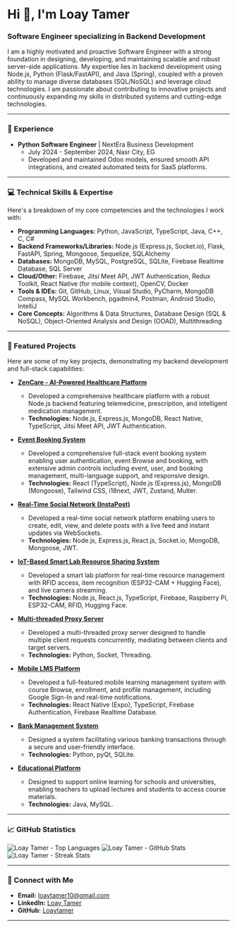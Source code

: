 # Hi 👋, I'm Loay Tamer

### **Software Engineer specializing in Backend Development**

I am a highly motivated and proactive Software Engineer with a strong foundation in designing, developing, and maintaining scalable and robust server-side applications. My expertise lies in backend development using Node.js, Python (Flask/FastAPI), and Java (Spring), coupled with a proven ability to manage diverse databases (SQL/NoSQL) and leverage cloud technologies. I am passionate about contributing to innovative projects and continuously expanding my skills in distributed systems and cutting-edge technologies.

---

### 💼 Experience

* **Python Software Engineer** | NextEra Business Development
    * July 2024 - September 2024, Nasr City, EG
    * Developed and maintained Odoo models, ensured smooth API integrations, and created automated tests for SaaS platforms.

---

### 💻 Technical Skills & Expertise

Here's a breakdown of my core competencies and the technologies I work with:

* **Programming Languages:** Python, JavaScript, TypeScript, Java, C++, C, C#
* **Backend Frameworks/Libraries:** Node.js (Express.js, Socket.io), Flask, FastAPI, Spring, Mongoose, Sequelize, SQLAlchemy
* **Databases:** MongoDB, MySQL, PostgreSQL, SQLite, Firebase Realtime Database, SQL Server
* **Cloud/Other:** Firebase, Jitsi Meet API, JWT Authentication, Redux Toolkit, React Native (for mobile context), OpenCV, Docker
* **Tools & IDEs:** Git, GitHub, Linux, Visual Studio, PyCharm, MongoDB Compass, MySQL Workbench, pgadmin4, Postman, Android Studio, IntelliJ
* **Core Concepts:** Algorithms & Data Structures, Database Design (SQL & NoSQL), Object-Oriented Analysis and Design (OOAD), Multithreading

---

### 🚀 Featured Projects

Here are some of my key projects, demonstrating my backend development and full-stack capabilities:

* **[ZenCare - AI-Powered Healthcare Platform](https://github.com/Loaytamer/Zencare-AI-Powered-Healthcare-Platform)**
    * Developed a comprehensive healthcare platform with a robust Node.js backend featuring telemedicine, prescription, and intelligent medication management.
    * **Technologies:** Node.js, Express.js, MongoDB, React Native, TypeScript, Jitsi Meet API, JWT Authentication.

* **[Event Booking System](YOUR_EVENT_BOOKING_SYSTEM_GITHUB_LINK_HERE)**
    * Developed a comprehensive full-stack event booking system enabling user authentication, event Browse and booking, with extensive admin controls including event, user, and booking management, multi-language support, and responsive design.
    * **Technologies:** React (TypeScript), Node.js (Express.js), MongoDB (Mongoose), Tailwind CSS, i18next, JWT, Zustand, Multer.

* **[Real-Time Social Network (InstaPost)](https://github.com/Loaytamer/InstaPost)**
    * Developed a real-time social network platform enabling users to create, edit, view, and delete posts with a live feed and instant updates via WebSockets.
    * **Technologies:** Node.js, Express.js, React.js, Socket.io, MongoDB, Mongoose, JWT.

* **[IoT-Based Smart Lab Resource Sharing System](https://github.com/Loaytamer/Smart-Lab-Resource-Sharing-System)**
    * Developed a smart lab platform for real-time resource management with RFID access, item recognition (ESP32-CAM + Hugging Face), and live camera streaming.
    * **Technologies:** Node.js, React.js, TypeScript, Firebase, Raspberry Pi, ESP32-CAM, RFID, Hugging Face.

* **[Multi-threaded Proxy Server](https://github.com/Loaytamer/Multi-threaded-Proxy-Server)**
    * Developed a multi-threaded proxy server designed to handle multiple client requests concurrently, mediating between clients and target servers.
    * **Technologies:** Python, Socket, Threading.

* **[Mobile LMS Platform](https://github.com/Loaytamer/Mobile-LMS-Platform)**
    * Developed a full-featured mobile learning management system with course Browse, enrollment, and profile management, including Google Sign-In and real-time notifications.
    * **Technologies:** React Native (Expo), TypeScript, Firebase Authentication, Firebase Realtime Database.

* **[Bank Management System](https://github.com/Loaytamer/Bank-Management-System)**
    * Designed a system facilitating various banking transactions through a secure and user-friendly interface.
    * **Technologies:** Python, pyQt, SQLite.

* **[Educational Platform](https://github.com/Loaytamer/Educational-Platform)**
    * Designed to support online learning for schools and universities, enabling teachers to upload lectures and students to access course materials.
    * **Technologies:** Java, MySQL.

---

### 📈 GitHub Statistics

<p>
    <img src="https://github-readme-stats.vercel.app/api/top-langs?username=loaytamer&show_icons=true&locale=en&layout=compact" alt="Loay Tamer - Top Languages" />
    <img src="https://github-readme-stats.vercel.app/api?username=loaytamer&show_icons=true&locale=en" alt="Loay Tamer - GitHub Stats" />
    <img src="https://github-readme-streak-stats.herokuapp.com/?user=loaytamer&" alt="Loay Tamer - Streak Stats" />
</p>

---

### 🔗 Connect with Me

* **Email:** loaytamer10@gmail.com
* **LinkedIn:** [Loay Tamer](https://www.linkedin.com/in/loay-tamer-769a85217/)
* **GitHub:** [Loaytamer](https://github.com/Loaytamer)

---

